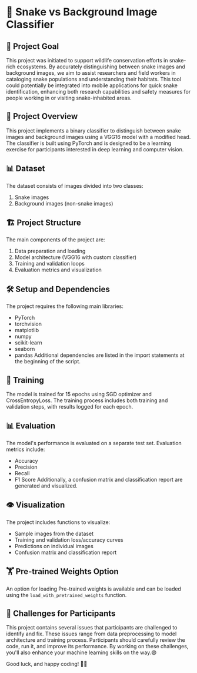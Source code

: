 # 🐍 Snake vs Background Image Classifier

## 🎯 Project Goal
This project was initiated to support wildlife conservation efforts in snake-rich ecosystems. By accurately distinguishing between snake images and background images, we aim to assist researchers and field workers in cataloging snake populations and understanding their habitats. This tool could potentially be integrated into mobile applications for quick snake identification, enhancing both research capabilities and safety measures for people working in or visiting snake-inhabited areas.

## 🔬 Project Overview
This project implements a binary classifier to distinguish between snake images and background images using a VGG16 model with a modified head. The classifier is built using PyTorch and is designed to be a learning exercise for participants interested in deep learning and computer vision.

## 📊 Dataset
The dataset consists of images divided into two classes:
1. Snake images
2. Background images (non-snake images)

## 🏗️ Project Structure
The main components of the project are:
1. Data preparation and loading
2. Model architecture (VGG16 with custom classifier)
3. Training and validation loops
4. Evaluation metrics and visualization

## 🛠️ Setup and Dependencies
The project requires the following main libraries:
- PyTorch
- torchvision
- matplotlib
- numpy
- scikit-learn
- seaborn
- pandas
Additional dependencies are listed in the import statements at the beginning of the script.

## 🚂 Training
The model is trained for 15 epochs using SGD optimizer and CrossEntropyLoss. The training process includes both training and validation steps, with results logged for each epoch.

## 📊 Evaluation
The model's performance is evaluated on a separate test set. Evaluation metrics include:
- Accuracy
- Precision
- Recall
- F1 Score
Additionally, a confusion matrix and classification report are generated and visualized.

## 👁️ Visualization
The project includes functions to visualize:
- Sample images from the dataset
- Training and validation loss/accuracy curves
- Predictions on individual images
- Confusion matrix and classification report

## 🏋️ Pre-trained Weights Option
An option for loading Pre-trained weights is available and can be loaded using the `load_with_pretrained_weights` function.

## 🧠 Challenges for Participants
This project contains several issues that participants are challenged to identify and fix. These issues range from data preprocessing to model architecture and training process. Participants should carefully review the code, run it, and improve its performance. By working on these challenges, you'll also enhance your machine learning skills on the way.😄


Good luck, and happy coding! 🚀🐍
